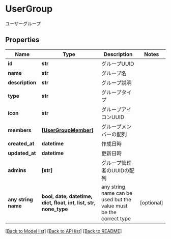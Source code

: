 # UserGroup

ユーザーグループ

## Properties
Name | Type | Description | Notes
------------ | ------------- | ------------- | -------------
**id** | **str** | グループUUID | 
**name** | **str** | グループ名 | 
**description** | **str** | グループ説明 | 
**type** | **str** | グループタイプ | 
**icon** | **str** | グループアイコンUUID | 
**members** | [**[UserGroupMember]**](UserGroupMember.md) | グループメンバーの配列 | 
**created_at** | **datetime** | 作成日時 | 
**updated_at** | **datetime** | 更新日時 | 
**admins** | **[str]** | グループ管理者のUUIDの配列 | 
**any string name** | **bool, date, datetime, dict, float, int, list, str, none_type** | any string name can be used but the value must be the correct type | [optional]

[[Back to Model list]](../README.md#documentation-for-models) [[Back to API list]](../README.md#documentation-for-api-endpoints) [[Back to README]](../README.md)



